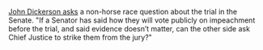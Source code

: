 <a href="https://twitter.com/jdickerson/status/1208768674745790465">John Dickerson asks</a> a non-horse race question about the trial in the Senate. "If a Senator has said how they will vote publicly on impeachment before the trial, and said evidence doesn’t matter, can the other side ask Chief Justice to strike them from the jury?"

